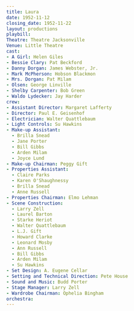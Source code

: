 ```yaml
---
title: Laura
date: 1952-11-12
closing_date: 1952-11-22
layout: productions
playbill:
Theatre: Theatre Jacksonville
Venue: Little Theatre
cast:
- A Girl: Helen Giles
- Bessie Clary: Pat Beckford
- Danny Dorgan: James Webster, Jr.
- Mark McPherson: Hobson Blackmon
- Mrs. Dorgan: Pat Milam
- Olsen: George Linville
- Shelby Carpenter: Bob Green
- Waldo Lydecker: Jay Harder
crew:
- Assistant Director: Margaret Lafferty
- Director: Paul E. Geisenhof
- Electrician: Walter Quattlebaum
- Light Controls: Su Hawkins
- Make-up Assistant:
  - Brilla Snead
  - Jane Porter
  - Bill Gibbs
  - Arden Milam
  - Joyce Lund
- Make-up Chairman: Peggy Gift
- Properties Assistant:
  - Claire Parks
  - Karen O'Shaughnessy
  - Brilla Snead
  - Anne Russell
- Properties Chairman: Elmo Lehman
- Scene Construction:
  - Larry Zell
  - Laurel Barton
  - Starke Heriot
  - Walter Quattlebaum
  - L.J. Gift
  - Howard Clarke
  - Leonard Mosby
  - Ann Russell
  - Bill Gibbs
  - Arden Milam
  - Su Hawkins
- Set Design: A. Eugene Cellar
- Setting and Technical Direction: Pete House
- Sound and Music: Budd Porter
- Stage Manager: Larry Zell
- Wardrobe Chairman: Ophelia Bingham
orchestra:
---
```


